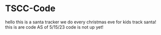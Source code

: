 # TSCC-Code
hello this is a santa tracker we do every christmas eve for kids track santa! this is are code
AS of 5/15/23 code is not up yet!
